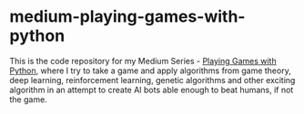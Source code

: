 # medium-playing-games-with-python

This is the code repository for my Medium Series - [Playing Games with Python](https://towardsdatascience.com/lets-beat-games-using-a-bunch-of-code-part-1-tic-tac-toe-1543e981fec1), where I try to take a game and apply algorithms from game theory, deep learning, reinforcement learning, genetic algorithms and other exciting algorithm in an attempt to create AI bots able enough to beat humans, if not the game.
